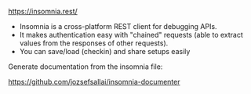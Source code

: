 https://insomnia.rest/

- Insomnia is a cross-platform REST client for debugging APIs.
- It makes authentication easy with "chained" requests (able to extract values from the responses of other requests).
- You can save/load (checkin) and share setups easily

Generate documentation from the insomnia file:

https://github.com/jozsefsallai/insomnia-documenter